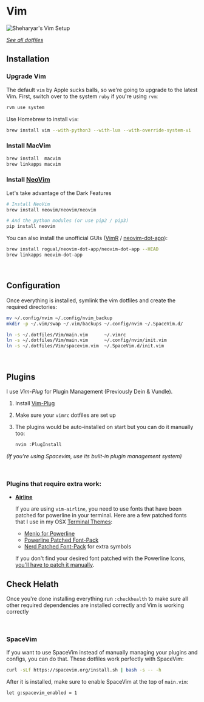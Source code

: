 Vim
===

![Sheharyar's Vim Setup](http://i.imgur.com/kv6O42J.jpg)

[_See all dotfiles_](https://github.com/sheharyarn/dotfiles)


## Installation

### Upgrade Vim

The default `vim` by Apple sucks balls, so we're going to upgrade to the latest Vim.
First, switch over to the system `ruby` if you're using `rvm`:

```bash
rvm use system
```

Use Homebrew to install `vim`:

```bash
brew install vim --with-python3 --with-lua --with-override-system-vi
```

### Install MacVim

```bash
brew install  macvim
brew linkapps macvim
```

### Install [NeoVim](http://neovim.io/)

Let's take advantage of the Dark Features

```bash
# Install NeoVim
brew install neovim/neovim/neovim

# And the python modules (or use pip2 / pip3)
pip install neovim
```

You can also install the unofficial GUIs ([VimR](https://github.com/qvacua/vimr) /
[neovim-dot-app](https://github.com/rogual/neovim-dot-app)):

```bash
brew install rogual/neovim-dot-app/neovim-dot-app --HEAD
brew linkapps neovim-dot-app
```

<br>


## Configuration

Once everything is installed, symlink the vim dotfiles and create the required directories:

```bash
mv ~/.config/nvim ~/.config/nvim_backup
mkdir -p ~/.vim/swap ~/.vim/backups ~/.config/nvim ~/.SpaceVim.d/

ln -s ~/.dotfiles/Vim/main.vim      ~/.vimrc
ln -s ~/.dotfiles/Vim/main.vim      ~/.config/nvim/init.vim
ln -s ~/.dotfiles/Vim/spacevim.vim  ~/.SpaceVim.d/init.vim
```

<br>


## Plugins

I use _Vim-Plug_ for Plugin Management (Previously Dein & Vundle).

1. Install [Vim-Plug](https://github.com/junegunn/vim-plug)

2. Make sure your `vimrc` dotfiles are set up

3. The plugins would be auto-installed on start but you can do it manually too:

    ```bash
    nvim :PlugInstall
    ```

_(If you're using Spacevim, use its built-in plugin management system)_

<br>


### Plugins that require extra work:

 - [**Airline**](https://github.com/bling/vim-airline/)

    If you are using `vim-airline`, you need to use fonts that have been patched for
    powerline in your terminal. Here are a few patched fonts that I use in my OSX
    [Terminal Themes](https://github.com/sheharyarn/dotfiles/tree/master/OSX/Terminal):

      - [Menlo for Powerline](https://github.com/abertsch/Menlo-for-Powerline)
      - [Powerline Patched Font-Pack](https://github.com/powerline/fonts/)
      - [Nerd Patched Font-Pack](https://github.com/ryanoasis/nerd-fonts) for extra symbols

    If you don't find your desired font patched with the Powerline Icons,
    [you'll have to patch it manually](https://github.com/Lokaltog/vim-powerline/tree/develop/fontpatcher).


## Check Helath

Once you're done installing everything run `:checkhealth` to make sure all other required dependencies are installed correctly and Vim is working correctly


<br>


### SpaceVim

If you want to use SpaceVim instead of manually managing your plugins and configs, you can do that.
These dotfiles work perfectly with SpaceVim:

```bash
curl -sLf https://spacevim.org/install.sh | bash -s -- -h
```

After it is installed, make sure to enable SpaceVim at the top of `main.vim`:

```vim
let g:spacevim_enabled = 1
```

